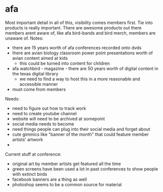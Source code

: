 # afa

Most important detail in all of this, visibility comes members first.
Tie into products is really important. There are awesome products out there members arent aware of, like afa bird-bands and bird merch, members are unaware of. 
Notes:

- there are 15 years worth of afa conferences recorded onto dvds
- there are avian biology classroom power point presentations worth of avian content aimed at kids
  - this could be turned into content for children 
- afa watchbird - magazine - there are 50 years worth of digital content in the texas digital library
  - we need to find a way to host this in a more reasonable and accessible manner 
- must come from members 



Needs:
- need to figure out how to track work
- need to create youtube channel
- website will need to be archived at somepoint
- social media needs to become 
- need things people can plug into their social media and forget about
- cute gimmics like "banner of the month" that could feature member artists' artwork
-  

Current stuff at conference:
- original art by member artists get featured all the time
- green screens have been used a lot in past conferences to show people with extinct birds
- facebook banners are a thing as well
- photoshop seems to be a common source for material 
